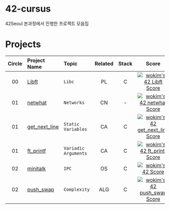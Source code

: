# 42-cursus
42Seoul 본과정에서 진행한 프로젝트 모음집 

# Projects

| Circle | Project Name |   Topic   | Related | Stack | Score |
| :----: | :----------- | :-------------| :---: | :---: | :---: |
| 00     | [Libft](https://github.com/kim-wonjin/42-cursus/tree/main/00-Libft) | `Libc` | PL | C | [![wokim's 42 Libft Score](https://badge42.herokuapp.com/api/project/wokim/Libft)](https://github.com/JaeSeoKim/badge42) |
| 01     | [netwhat](https://github.com/kim-wonjin/42-cursus) | `Networks` |   CN   | - | [![wokim's 42 netwhat Score](https://badge42.herokuapp.com/api/project/wokim/netwhat)](https://github.com/JaeSeoKim/badge42) |
| 01     | [get_next_line](https://github.com/kim-wonjin/42-cursus/tree/main/01-get_next_line) | `Static Variables` | CA | C | [![wokim's 42 get_next_line Score](https://badge42.herokuapp.com/api/project/wokim/get_next_line)](https://github.com/JaeSeoKim/badge42) |
| 01     | [ft_printf](https://github.com/kim-wonjin/42-cursus/tree/main/01-ft_printf) | `Variadic Arguments` | CA | C | [![wokim's 42 ft_printf Score](https://badge42.herokuapp.com/api/project/wokim/ft_printf)](https://github.com/JaeSeoKim/badge42) |
| 02     | [minitalk](https://github.com/kim-wonjin/42-cursus/tree/main/02-minitalk) | `IPC` | OS | C | [![wokim's 42 Score](https://badge42.herokuapp.com/api/project/wokim/minitalk)](https://github.com/JaeSeoKim/badge42) |
| 02     | [push_swap](https://github.com/kim-wonjin/42-cursus) | `Complexity` | ALG | C | [![wokim's 42 push_swap Score](https://badge42.herokuapp.com/api/project/wokim/push_swap)](https://github.com/JaeSeoKim/badge42) |

